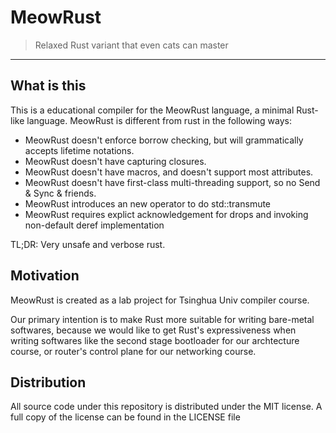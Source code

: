 # MeowRust

> Relaxed Rust variant that even cats can master

---

## What is this

This is a educational compiler for the MeowRust language, a minimal Rust-like language. MeowRust is different from rust in the following ways:
- MeowRust doesn't enforce borrow checking, but will grammatically accepts lifetime notations.
- MeowRust doesn't have capturing closures.
- MeowRust doesn't have macros, and doesn't support most attributes.
- MeowRust doesn't have first-class multi-threading support, so no Send & Sync & friends.
- MeowRust introduces an new operator to do std::transmute
- MeowRust requires explict acknowledgement for drops and invoking non-default deref implementation

TL;DR: Very unsafe and verbose rust.

## Motivation

MeowRust is created as a lab project for Tsinghua Univ compiler course.

Our primary intention is to make Rust more suitable for writing bare-metal softwares, because we would like to get Rust's expressiveness when writing softwares like the second stage bootloader for our archtecture course, or router's control plane for our networking course.

## Distribution

All source code under this repository is distributed under the MIT license. A full copy of the license can be found in the LICENSE file
